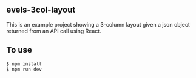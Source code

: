 ## evels-3col-layout

This is an example project showing a 3-column layout given a json object returned from an API call using React.

## To use
    $ npm install
    $ npm run dev

